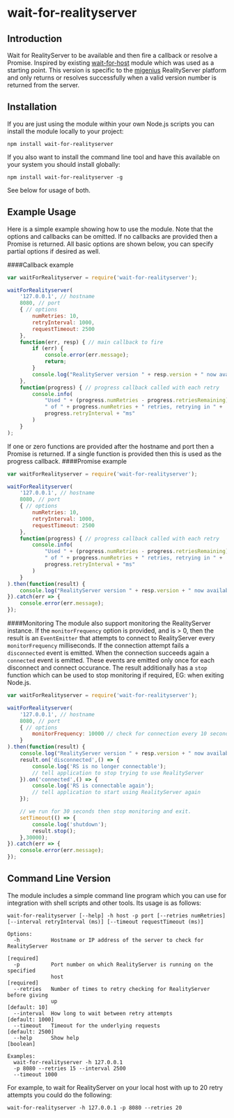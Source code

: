 # wait-for-realityserver

## Introduction

Wait for RealityServer to be available and then fire a callback or resolve a Promise. Inspired by existing [wait-for-host](https://github.com/Chris927/wait-for-host) module which was used as a starting point. This version is specific to the [migenius](http://www.migenius.com) RealityServer platform and only returns or resolves successfully when a valid version number is returned from the server.

## Installation

If you are just using the module within your own Node.js scripts you can install the module locally to your project:

```
npm install wait-for-realityserver
```

If you also want to install the command line tool and have this available on your system you should install globally:

```
npm install wait-for-realityserver -g
```

See below for usage of both.

## Example Usage

Here is a simple example showing how to use the module. Note that the options and callbacks can be omitted. If no callbacks are provided then a Promise is returned. All basic options are shown below, you can specify partial options if desired as well.

####Callback example
```javascript
var waitForRealityserver = require('wait-for-realityserver');

waitForRealityserver(
	'127.0.0.1', // hostname
	8080, // port
	{ // options
		numRetries: 10,
		retryInterval: 1000,
		requestTimeout: 2500
	},
	function(err, resp) { // main callback to fire
		if (err) {
			console.error(err.message);
			return;
		}
		console.log("RealityServer version " + resp.version + " now available.")
	},
	function(progress) { // progress callback called with each retry
		console.info(
			"Used " + (progress.numRetries - progress.retriesRemaining) + 
			" of " + progress.numRetries + " retries, retrying in " + 
			progress.retryInterval + "ms"
		)
	}
);
```

If one or zero functions are provided after the hostname and port then a Promise is returned. If a single function is provided then this is used as the progress callback.
####Promise example
```javascript
var waitForRealityserver = require('wait-for-realityserver');

waitForRealityserver(
	'127.0.0.1', // hostname
	8080, // port
	{ // options
		numRetries: 10,
		retryInterval: 1000,
		requestTimeout: 2500
	},
	function(progress) { // progress callback called with each retry
		console.info(
			"Used " + (progress.numRetries - progress.retriesRemaining) + 
			" of " + progress.numRetries + " retries, retrying in " + 
			progress.retryInterval + "ms"
		)
	}
).then(function(result) {
	console.log("RealityServer version " + resp.version + " now available.")
}).catch(err => {
	console.error(err.message);
});
```

####Monitoring
The module also support monitoring the RealityServer instance. If the `monitorFrequency` option is provided, and is > 0, then the result is an `EventEmitter` that attempts to connect to RealityServer every `monitorFrequency` milliseconds. If the connection attempt fails a `disconnected` event is emitted. When the connection succeeds again a `connected` event is emitted. These events are emitted only once for each disconnect and connect occurance. The result additionally has a `stop` function which can be used to stop monitoring if required, EG: when exiting Node.js.

```javascript
var waitForRealityserver = require('wait-for-realityserver');

waitForRealityserver(
	'127.0.0.1', // hostname
	8080, // port
	{ // options
		monitorFrequency: 10000 // check for connection every 10 seconds
	}
).then(function(result) {
	console.log("RealityServer version " + resp.version + " now available.")
	result.on('disconnected',() => {
		console.log('RS is no longer connectable');
		// tell application to stop trying to use RealityServer
	}).on('connected',() => {
		console.log('RS is connectable again');
		// tell application to start using RealityServer again
	});

	// we run for 30 seconds then stop monitoring and exit.
	setTimeout(() => {
		console.log('shutdown');
		result.stop();
	},30000);
}).catch(err => {
	console.error(err.message);
});
```

## Command Line Version

The module includes a simple command line program which you can use for integration with shell scripts and other tools. Its usage is as follows:

```
wait-for-realityserver [--help] -h host -p port [--retries numRetries]
[--interval retryInterval (ms)] [--timeout requestTimeout (ms)]

Options:
  -h          Hostname or IP address of the server to check for RealityServer
                                                                      [required]
  -p          Port number on which RealityServer is running on the specified
              host                                                    [required]
  --retries   Number of times to retry checking for RealityServer before giving
              up                                                   [default: 10]
  --interval  How long to wait between retry attempts            [default: 1000]
  --timeout   Timeout for the underlying requests                [default: 2500]
  --help      Show help                                                [boolean]

Examples:
  wait-for-realityserver -h 127.0.0.1
  -p 8080 --retries 15 --interval 2500
  --timeout 1000
```

For example, to wait for RealityServer on your local host with up to 20 retry attempts you could do the following:

```
wait-for-realityserver -h 127.0.0.1 -p 8080 --retries 20
```
